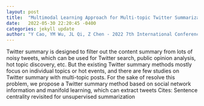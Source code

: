 ```yaml
---
layout: post
title:  "Multimodal Learning Approach for Multi-topic Twitter Summarization"
date:   2022-05-30 22:20:45 -0400
categories: jekyll update
author: "Y Cao, YM Wu, JL Qi, Z Chen - 2022 7th International Conference on Cloud , 2022"
---
```

Twitter summary is designed to filter out the content summary from lots of noisy tweets, which can be used for Twitter search, public opinion analysis, hot topic discovery, etc. But the existing Twitter summary methods mostly focus on individual topics or hot events, and there are few studies on Twitter summary with multi-topic posts. For the sake of resolve this problem, we propose a Twitter summary method based on social network information and manifold learning, which can extract tweets  Cites: Sentence centrality revisited for unsupervised summarization